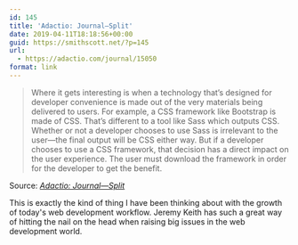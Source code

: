 ```yaml
---
id: 145
title: 'Adactio: Journal—Split'
date: 2019-04-11T18:18:56+00:00
guid: https://smithscott.net/?p=145
url:
  - https://adactio.com/journal/15050
format: link
---
```

<blockquote>Where it gets interesting is when a technology that’s designed for developer convenience is made out of the very materials being delivered to users. For example, a CSS framework like Bootstrap is made of CSS. That’s different to a tool like Sass which outputs CSS. Whether or not a developer chooses to use Sass is irrelevant to the user—the final output will be CSS either way. But if a developer chooses to use a CSS framework, that decision has a direct impact on the user experience. The user must download the framework in order for the developer to get the benefit.</blockquote>
Source: <em><a href="https://adactio.com/journal/15050">Adactio: Journal—Split</a></em>

This is exactly the kind of thing I have been thinking about with the growth of today's web development workflow. Jeremy Keith has such a great way of hitting the nail on the head when raising big issues in the web development world.